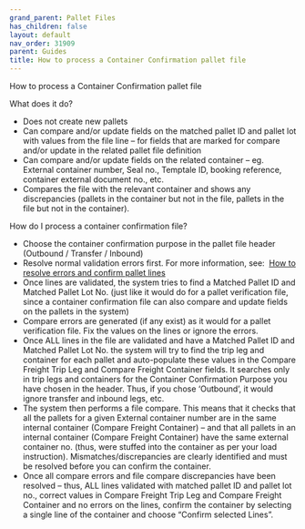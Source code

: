 ```yaml
---
grand_parent: Pallet Files
has_children: false
layout: default
nav_order: 31909
parent: Guides
title: How to process a Container Confirmation pallet file
---
```


How to process a Container Confirmation pallet file

What does it do?

* Does not create new pallets
* Can compare and/or update fields on the matched pallet ID and pallet lot with values from the file line – for fields that are marked for compare and/or update in the related pallet file definition
* Can compare and/or update fields on the related container – eg. External container number, Seal no., Temptale ID, booking reference, container external document no., etc.
* Compares the file with the relevant container and shows any discrepancies (pallets in the container but not in the file, pallets in the file but not in the container).



How do I process a container confirmation file?

* Choose the container confirmation purpose in the pallet file header (Outbound / Transfer / Inbound)
* Resolve normal validation errors first. For more information, see:  [How to resolve errors and confirm pallet lines](/files/articles/Stock%20and%20Logistics/Pallet%20Files/Guides/How%20to%20resolve%20errors%20and%20confirm%20pallet%20lines)
* Once lines are validated, the system tries to find a Matched Pallet ID and Matched Pallet Lot No. (just like it would do for a pallet verification file, since a container confirmation file can also compare and update fields on the pallets in the system)
* Compare errors are generated (if any exist) as it would for a pallet verification file. Fix the values on the lines or ignore the errors.
* Once ALL lines in the file are validated and have a Matched Pallet ID and Matched Pallet Lot No. the system will try to find the trip leg and container for each pallet and auto-populate these values in the Compare Freight Trip Leg and Compare Freight Container fields. It searches only in trip legs and containers for the Container Confirmation Purpose you have chosen in the header. Thus, if you chose ‘Outbound’, it would ignore transfer and inbound legs, etc.
* The system then performs a file compare. This means that it checks that all the pallets for a given External container number are in the same internal container (Compare Freight Container) – and that all pallets in an internal container (Compare Freight Container) have the same external container no. (thus, were stuffed into the container as per your load instruction). Mismatches/discrepancies are clearly identified and must be resolved before you can confirm the container.
* Once all compare errors and file compare discrepancies have been resolved – thus, ALL lines validated with matched pallet ID and pallet lot no., correct values in Compare Freight Trip Leg and Compare Freight Container and no errors on the lines, confirm the container by selecting a single line of the container and choose “Confirm selected Lines”.